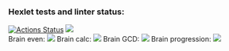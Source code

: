### Hexlet tests and linter status:
[![Actions Status](https://github.com/vadim-gusak/python-project-lvl1/workflows/hexlet-check/badge.svg)](https://github.com/vadim-gusak/python-project-lvl1/actions)
<a href="https://codeclimate.com/github/vadim-gusak/python-project-lvl1/maintainability"><img src="https://api.codeclimate.com/v1/badges/7945af54480e986ea869/maintainability" /></a>
<br>
Brain even:
<a href="https://asciinema.org/a/515591?t=20" target="_blank"><img src="https://asciinema.org/a/515591.svg" /></a>
Brain calc:
<a href="https://asciinema.org/a/515795" target="_blank"><img src="https://asciinema.org/a/515795.svg" /></a>
Brain GCD:
<a href="https://asciinema.org/a/515803" target="_blank"><img src="https://asciinema.org/a/515803.svg" /></a>
Brain progression:
<a href="https://asciinema.org/a/515831" target="_blank"><img src="https://asciinema.org/a/515831.svg" /></a>